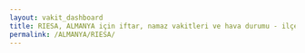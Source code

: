 ```yaml
---
layout: vakit_dashboard
title: RIESA, ALMANYA için iftar, namaz vakitleri ve hava durumu - ilçe/eyalet seç
permalink: /ALMANYA/RIESA/
---
```


<script type="text/javascript">
  var GLOBAL_COUNTRY = 'ALMANYA';
  var GLOBAL_CITY = 'RIESA';
  var GLOBAL_STATE = '';
  var lat = 72;
  var lon = 21;
</script>
